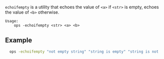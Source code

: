 `echoifempty` is a utility that echoes the value of `<a>` if `<str>` is empty, echoes the value of `<b>` otherwise.

```text
Usage:
    ops -echoifempty <str> <a> <b>
```

## Example

```bash
  ops -echoifempty "not empty string" "string is empty" "string is not empty"
```
